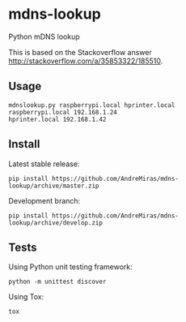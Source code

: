 # mdns-lookup
Python mDNS lookup

This is based on the Stackoverflow answer http://stackoverflow.com/a/35853322/185510.

## Usage
    mdnslookup.py raspberrypi.local hprinter.local
    raspberrypi.local 192.168.1.24
    hprinter.local 192.168.1.42

## Install
Latest stable release:

    pip install https://github.com/AndreMiras/mdns-lookup/archive/master.zip

Development branch:

    pip install https://github.com/AndreMiras/mdns-lookup/archive/develop.zip

## Tests
Using Python unit testing framework:

    python -m unittest discover

Using Tox:

    tox

